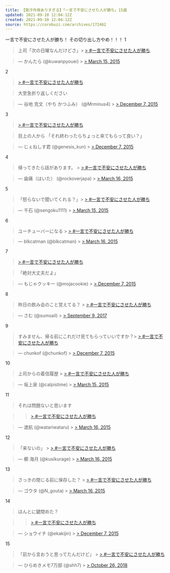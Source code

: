 ```yaml
---
title: 【発汗作用ありすぎる】「一言で不安にさせた人が勝ち」15選
updated: 2021-09-10 12:04:12Z
created: 2021-09-10 12:04:12Z
source: https://corobuzz.com/archives/172462
---
```


一言で不安にさせた人が勝ち！
その切り出し方やめ！！！
1

> 上司「次の日曜なんだけどさ」> [> #一言で不安にさせた人が勝ち](https://twitter.com/hashtag/%E4%B8%80%E8%A8%80%E3%81%A7%E4%B8%8D%E5%AE%89%E3%81%AB%E3%81%95%E3%81%9B%E3%81%9F%E4%BA%BA%E3%81%8C%E5%8B%9D%E3%81%A1?src=hash&ref_src=twsrc%5Etfw)

> — かんたら (@kuwanpyouei) > [> March 15, 2015](https://twitter.com/kuwanpyouei/status/577047295616667648?ref_src=twsrc%5Etfw)

2

> [> #一言で不安にさせた人が勝ち](https://twitter.com/hashtag/%E4%B8%80%E8%A8%80%E3%81%A7%E4%B8%8D%E5%AE%89%E3%81%AB%E3%81%95%E3%81%9B%E3%81%9F%E4%BA%BA%E3%81%8C%E5%8B%9D%E3%81%A1?src=hash&ref_src=twsrc%5Etfw)

> 大至急折り返しください

> — 谷地 克文（やち かつふみ） (@Mrminus4) > [> December 7, 2015](https://twitter.com/Mrminus4/status/673924177124982785?ref_src=twsrc%5Etfw)

3

> [> #一言で不安にさせた人が勝ち](https://twitter.com/hashtag/%E4%B8%80%E8%A8%80%E3%81%A7%E4%B8%8D%E5%AE%89%E3%81%AB%E3%81%95%E3%81%9B%E3%81%9F%E4%BA%BA%E3%81%8C%E5%8B%9D%E3%81%A1?src=hash&ref_src=twsrc%5Etfw)

> 目上の人から
> 「それ終わったらちょっと来てもらって良い？」

> — じぇねしす君 (@genesis_kun) > [> December 7, 2015](https://twitter.com/genesis_kun/status/673993009956937728?ref_src=twsrc%5Etfw)

4

> 帰ってきたら話があります。 > [> #一言で不安にさせた人が勝ち](https://twitter.com/hashtag/%E4%B8%80%E8%A8%80%E3%81%A7%E4%B8%8D%E5%AE%89%E3%81%AB%E3%81%95%E3%81%9B%E3%81%9F%E4%BA%BA%E3%81%8C%E5%8B%9D%E3%81%A1?src=hash&ref_src=twsrc%5Etfw)

> — 歯痛（はいた） (@rockoverjapa) > [> March 16, 2015](https://twitter.com/rockoverjapa/status/577344846194601984?ref_src=twsrc%5Etfw)

5

> 「怒らないで聞いてくれる？」> [> #一言で不安にさせた人が勝ち](https://twitter.com/hashtag/%E4%B8%80%E8%A8%80%E3%81%A7%E4%B8%8D%E5%AE%89%E3%81%AB%E3%81%95%E3%81%9B%E3%81%9F%E4%BA%BA%E3%81%8C%E5%8B%9D%E3%81%A1?src=hash&ref_src=twsrc%5Etfw)

> — 千石 (@sengoku1111) > [> March 15, 2015](https://twitter.com/sengoku1111/status/577084373146550272?ref_src=twsrc%5Etfw)

6

> ユーチューバーになる > [> #一言で不安にさせた人が勝ち](https://twitter.com/hashtag/%E4%B8%80%E8%A8%80%E3%81%A7%E4%B8%8D%E5%AE%89%E3%81%AB%E3%81%95%E3%81%9B%E3%81%9F%E4%BA%BA%E3%81%8C%E5%8B%9D%E3%81%A1?src=hash&ref_src=twsrc%5Etfw)

> — blkcatman (@blkcatman) > [> March 16, 2015](https://twitter.com/blkcatman/status/577478177951391744?ref_src=twsrc%5Etfw)

7

> [> #一言で不安にさせた人が勝ち](https://twitter.com/hashtag/%E4%B8%80%E8%A8%80%E3%81%A7%E4%B8%8D%E5%AE%89%E3%81%AB%E3%81%95%E3%81%9B%E3%81%9F%E4%BA%BA%E3%81%8C%E5%8B%9D%E3%81%A1?src=hash&ref_src=twsrc%5Etfw)

> 「絶対大丈夫だよ」

> — もじゃクッキー (@mojacookie) > [> December 7, 2015](https://twitter.com/mojacookie/status/673872367366438913?ref_src=twsrc%5Etfw)

8

> 昨日の飲み会のこと覚えてる？ > [> #一言で不安にさせた人が勝ち](https://twitter.com/hashtag/%E4%B8%80%E8%A8%80%E3%81%A7%E4%B8%8D%E5%AE%89%E3%81%AB%E3%81%95%E3%81%9B%E3%81%9F%E4%BA%BA%E3%81%8C%E5%8B%9D%E3%81%A1?src=hash&ref_src=twsrc%5Etfw)

> — さむ (@sumsail) > [> September 9, 2017](https://twitter.com/sumsail/status/906506415333765120?ref_src=twsrc%5Etfw)

9

> すみません、帰る前にこれだけ見てもらっていいですか？> [> #一言で不安にさせた人が勝ち](https://twitter.com/hashtag/%E4%B8%80%E8%A8%80%E3%81%A7%E4%B8%8D%E5%AE%89%E3%81%AB%E3%81%95%E3%81%9B%E3%81%9F%E4%BA%BA%E3%81%8C%E5%8B%9D%E3%81%A1?src=hash&ref_src=twsrc%5Etfw)

> — chunkof (@chunkof) > [> December 7, 2015](https://twitter.com/chunkof/status/674002442766303232?ref_src=twsrc%5Etfw)

10

> 上司からの着信履歴 > [> #一言で不安にさせた人が勝ち](https://twitter.com/hashtag/%E4%B8%80%E8%A8%80%E3%81%A7%E4%B8%8D%E5%AE%89%E3%81%AB%E3%81%95%E3%81%9B%E3%81%9F%E4%BA%BA%E3%81%8C%E5%8B%9D%E3%81%A1?src=hash&ref_src=twsrc%5Etfw)

> — 坂上泉 (@calpistime) > [> March 15, 2015](https://twitter.com/calpistime/status/577091920360435712?ref_src=twsrc%5Etfw)

11
> それは問題ないと思います

>   > [> #一言で不安にさせた人が勝ち](https://twitter.com/hashtag/%E4%B8%80%E8%A8%80%E3%81%A7%E4%B8%8D%E5%AE%89%E3%81%AB%E3%81%95%E3%81%9B%E3%81%9F%E4%BA%BA%E3%81%8C%E5%8B%9D%E3%81%A1?src=hash&ref_src=twsrc%5Etfw)

> — 渡航 (@watariwataru) > [> March 16, 2015](https://twitter.com/watariwataru/status/577456660299575296?ref_src=twsrc%5Etfw)

12

> 「来ないの」 > [> #一言で不安にさせた人が勝ち](https://twitter.com/hashtag/%E4%B8%80%E8%A8%80%E3%81%A7%E4%B8%8D%E5%AE%89%E3%81%AB%E3%81%95%E3%81%9B%E3%81%9F%E4%BA%BA%E3%81%8C%E5%8B%9D%E3%81%A1?src=hash&ref_src=twsrc%5Etfw)

> — 櫛 海月 (@kusikurage) > [> March 16, 2015](https://twitter.com/kusikurage/status/577276217344151552?ref_src=twsrc%5Etfw)

13

> さっきの閉じる前に保存した？ > [> #一言で不安にさせた人が勝ち](https://twitter.com/hashtag/%E4%B8%80%E8%A8%80%E3%81%A7%E4%B8%8D%E5%AE%89%E3%81%AB%E3%81%95%E3%81%9B%E3%81%9F%E4%BA%BA%E3%81%8C%E5%8B%9D%E3%81%A1?src=hash&ref_src=twsrc%5Etfw)

> — ゴウタ (@N_gouta) > [> March 16, 2015](https://twitter.com/N_gouta/status/577421941490872320?ref_src=twsrc%5Etfw)

14
> ほんとに鍵閉めた？

>   > [> #一言で不安にさせた人が勝ち](https://twitter.com/hashtag/%E4%B8%80%E8%A8%80%E3%81%A7%E4%B8%8D%E5%AE%89%E3%81%AB%E3%81%95%E3%81%9B%E3%81%9F%E4%BA%BA%E3%81%8C%E5%8B%9D%E3%81%A1?src=hash&ref_src=twsrc%5Etfw)

> — ショウイチ (@ekakijin) > [> December 7, 2015](https://twitter.com/ekakijin/status/673863134264750080?ref_src=twsrc%5Etfw)

15

> 「前から言おうと思ってたんだけど」 > [> #一言で不安にさせた人が勝ち](https://twitter.com/hashtag/%E4%B8%80%E8%A8%80%E3%81%A7%E4%B8%8D%E5%AE%89%E3%81%AB%E3%81%95%E3%81%9B%E3%81%9F%E4%BA%BA%E3%81%8C%E5%8B%9D%E3%81%A1?src=hash&ref_src=twsrc%5Etfw)

> — ひらめきメモ7万部 (@shh7) > [> October 26, 2018](https://twitter.com/shh7/status/1055715867252580353?ref_src=twsrc%5Etfw)